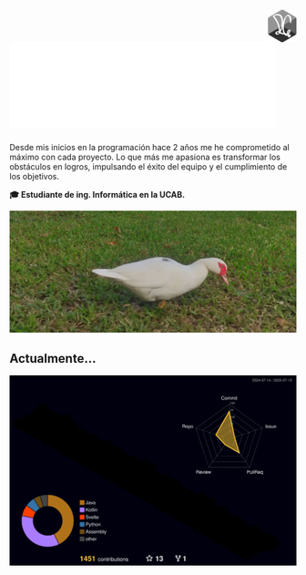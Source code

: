 # <img src="./images/logo.png" alt="Logo" title="Logo" style="width: 10%; max-width: 80px;" align="right" /> ![Hello](images/bienvenida.svg)
Desde mis inicios en la programación hace 2 años me he comprometido al máximo con cada proyecto.
Lo que más me apasiona es transformar los obstáculos en logros, impulsando el éxito del
equipo y el cumplimiento de los objetivos.

**🎓 Estudiante de ing. Informática en la UCAB.**

![Pato](./images/pato.jpg)

## Actualmente...
![](profile-3d-contrib/profile-night-rainbow.svg)
